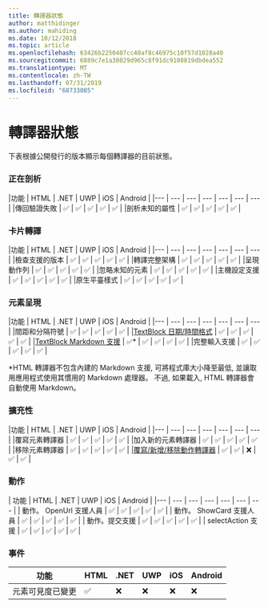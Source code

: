 ```yaml
---
title: 轉譯器狀態
author: matthidinger
ms.author: mahiding
ms.date: 10/12/2018
ms.topic: article
ms.openlocfilehash: 63426b2250407cc40af8c46975c10f57d1028a40
ms.sourcegitcommit: 6889c7e1a38029d965c8f91dc9108819dbdea552
ms.translationtype: MT
ms.contentlocale: zh-TW
ms.lasthandoff: 07/31/2019
ms.locfileid: "68733085"
---
```

# <a name="renderer-status"></a>轉譯器狀態
下表根據公開發行的版本顯示每個轉譯器的目前狀態。

### <a name="parsing"></a>正在剖析

|功能 | HTML | .NET | UWP | iOS | Android |
|--- | --- | --- | --- | --- | --- | --- |
|傳回驗證失敗 | ✅ | ✅ | ✅ | ✅ | ✅ |
|剖析未知的屬性 | ✅ | ✅ | ✅ | ✅ | ✅ |

### <a name="card-rendering"></a>卡片轉譯

|功能 | HTML | .NET | UWP | iOS | Android |
|--- | --- | --- | --- | --- | --- | --- |
|檢查支援的版本 | ✅ | ✅ | ✅ | ✅ | ✅  |
|轉譯完整架構 | ✅ | ✅ | ✅ | ✅ | ✅ |
|呈現動作列 | ✅ | ✅ | ✅ | ✅ | ✅ |
|忽略未知的元素 | ✅ | ✅ | ✅ | ✅ | ✅ |
|主機設定支援 | ✅ | ✅ | ✅ | ✅ | ✅ |
|原生平臺樣式 | ✅ | ✅ | ✅ | ✅ | ✅ |

### <a name="element-rendering"></a>元素呈現

|功能 | HTML | .NET | UWP | iOS | Android |
|--- | --- | --- | --- | --- | --- | --- |
|間距和分隔符號 | ✅ | ✅ | ✅ | ✅ | ✅ |
|[TextBlock 日期/時間格式](../authoring-cards/text-features.md#datetime-formatting-and-localization) | ✅ | ✅ | ✅ | ✅ | ✅ |
|[TextBlock Markdown 支援](../authoring-cards/text-features.md#markdown) | ✅* | ✅ | ✅ | ✅ | ✅ |
|完整輸入支援 | ✅ | ✅ | ✅ | ✅ | ✅ |

\*HTML 轉譯器不包含內建的 Markdown 支援, 可將程式庫大小降至最低, 並讓取用應用程式使用其慣用的 Markdown 處理器。 不過, 如果載入, HTML 轉譯器會自動使用 Markdown。

### <a name="extensibility"></a>擴充性

|功能 | HTML | .NET | UWP | iOS | Android |
|--- | --- | --- | --- | --- | --- | --- |
|覆寫元素轉譯器 | ✅ | ✅ | ✅ | ✅ | ✅ |
|加入新的元素轉譯器 | ✅ | ✅ | ✅ | ✅ | ✅ |
|移除元素轉譯器 | ✅ | ✅ | ✅ | ✅ | ✅ |
|[覆寫/新增/移除動作轉譯器](https://github.com/Microsoft/AdaptiveCards/issues/1671) | ✅ | ✅ | ❌ | ✅ | ✅ |

### <a name="actions"></a>動作

| 功能 | HTML | .NET | UWP | iOS | Android |
|--- | --- | --- | --- | --- | --- | --- |
| 動作。 OpenUrl 支援人員 | ✅ | ✅ | ✅ | ✅ | ✅  |
| 動作。 ShowCard 支援人員  | ✅ | ✅ | ✅ | ✅ | ✅ |
| 動作。提交支援  | ✅ | ✅ | ✅ | ✅ | ✅  |
| selectAction 支援 | ✅ | ✅ | ✅ | ✅ | ✅ |

### <a name="events"></a>事件

|       功能        | HTML | .NET | UWP | iOS | Android | 
|----------------------------|------|------|-----|-----|---------|
| 元素可見度已變更 |  ✅   |  ❌   |  ❌  |  ❌  | ❌ |

